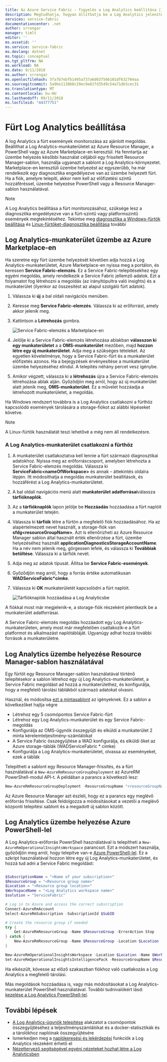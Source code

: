 ```yaml
---
title: Az Azure Service Fabric - figyelés a Log Analytics beállítása |} A Microsoft Docs
description: Megtudhatja, hogyan állíthatja be a Log Analytics jelenítenek meg, és az események az Azure Service Fabric-fürtök figyelése.
services: service-fabric
documentationcenter: .net
author: srrengar
manager: timlt
editor: ''
ms.assetid: ''
ms.service: service-fabric
ms.devlang: dotnet
ms.topic: conceptual
ms.tgt_pltfrm: NA
ms.workload: NA
ms.date: 9/11/2018
ms.author: srrengar
ms.openlocfilehash: 5fa7b7ebfb1495a737a6d037566101df632764aa
ms.sourcegitcommit: 5a9be113868c29ec9e81fd3549c54a71db3cec31
ms.translationtype: MT
ms.contentlocale: hu-HU
ms.lasthandoff: 09/11/2018
ms.locfileid: "44377751"
---
```

# <a name="set-up-log-analytics-for-a-cluster"></a>Fürt Log Analytics beállítása

A log Analytics a fürt események monitorozása az ajánlott megoldás. Beállíthat a Log Analytics-munkaterületet az Azure Resource Manager, a PowerShell vagy az Azure Marketplace-en keresztül. Ha fenntartja az üzembe helyezés későbbi használat céljából egy frissített Resource Manager-sablon, használja ugyanazt a sablont a Log Analytics-környezetet. Marketplace-en keresztüli üzembe helyezést az egyszerűbb, ha már rendelkezik egy diagnosztika engedélyezve van az üzembe helyezett fürt. Ha a fiók, amelyre telepíti, akkor nem kell az előfizetési szintű hozzáféréssel, üzembe helyezése PowerShell vagy a Resource Manager-sablon használatával.

> [!NOTE]
> A Log Analytics beállítása a fürt monitorozásához, szüksége lesz a diagnosztika engedélyezve van a fürt-szintű vagy platformszintű események megtekintéséhez. Tekintse meg [diagnosztika a Windows-fürtök beállítása](service-fabric-diagnostics-event-aggregation-wad.md) és [Linux-fürtöket-diagnosztika beállítása](service-fabric-diagnostics-event-aggregation-lad.md) további

## <a name="deploy-a-log-analytics-workspace-by-using-azure-marketplace"></a>Log Analytics-munkaterület üzembe az Azure Marketplace-en

Ha szeretne egy fürt üzembe helyezését követően adja hozzá a Log Analytics-munkaterületet, Azure Marketplace-en nyissa meg a portálon, és keressen **Service Fabric-elemzés**. Ez a Service Fabric-telepítésekhez egy egyéni megoldás, amely rendelkezik a Service Fabric jellemző adatok. Ezt a folyamatot fog létrehozni a megoldás (az irányítópultra való insights) és a munkaterület (ilyenkor az összesítést az alapul szolgáló fürt adatok).

1. Válassza ki **új** a bal oldali navigációs menüben. 

2. Keresse meg **Service Fabric-elemzés**. Válassza ki az erőforrást, amely akkor jelenik meg.

3. Kattintson a **Létrehozás** gombra.

    ![Service Fabric-elemzés a Marketplace-en](media/service-fabric-diagnostics-event-analysis-oms/service-fabric-analytics.png)

4. Jelölje ki a Service Fabric-elemzés létrehozása ablakban **válasszon ki egy munkaterületet** a a **OMS-munkaterület** mezőben, majd **hozzon létre egy új munkaterületet**. Adja meg a szükséges tételeket. Az egyetlen követelménye, hogy a Service Fabric-fürt és a munkaterület előfizetés azonos. Ha a bejegyzések érvényesítése a munkaterület üzembe helyezéséhez elindul. A telepítés néhány percet vesz igénybe.

5. Amikor végzett, válassza ki a **létrehozás** újra a Service Fabric-elemzés létrehozása ablak alján. Győződjön meg arról, hogy az új munkaterület alatt jelenik meg, **OMS-munkaterület**. Ez a művelet hozzáadja a létrehozott munkaterületet, a megoldás.

Ha Windows rendszert továbbra is a Log Analytics csatlakozni a fürthöz kapcsolódó események tárolására a storage-fiókot az alábbi lépéseket követve. 

>[!NOTE]
>A Linux-fürtök használatát teszi lehetővé a még nem áll rendelkezésre. 

### <a name="connect-the-log-analytics-workspace-to-your-cluster"></a>A Log Analytics-munkaterület csatlakozni a fürthöz 

1. A munkaterület csatlakoztatva kell lennie a fürt származó diagnosztikai adatokhoz. Nyissa meg az erőforráscsoport, amelyben létrehozta a Service Fabric-elemzés megoldás. Válassza ki **ServiceFabric\<nameOfWorkspace\>**  és annak – áttekintés oldalra lépjen. Itt módosíthatja a megoldás munkaterület beállítások, és hozzáférést a Log Analytics-munkaterületet.

2. A bal oldali navigációs menü alatt **munkaterület adatforrásai**válassza **tárfióknaplók**.

3. Az a **tárfióknaplók** lapon jelölje be **Hozzáadás** hozzáadása a fürt naplóit a munkaterület tetején.

4. Válassza ki **tárfiók** létre a fürtön a megfelelő fiók hozzáadásához. Ha az alapértelmezett nevet használt, a storage-fiók van **sfdg\<resourceGroupName\>**. Azt is ellenőrizheti az Azure Resource Manager sablon által használt érték ellenőrzése a fürt, üzembe helyezéséhez használt **applicationDiagnosticsStorageAccountName**. Ha a név nem jelenik meg, görgessen lefelé, és válassza ki **Továbbiak betöltése**. Válassza ki a tárfiók nevét.

5. Adja meg az adatok típusát. Állítsa be **Service Fabric-események**.

6. Győződjön meg arról, hogy a forrás értéke automatikusan **WADServiceFabric\*címke**.

7. Válassza ki **OK** munkaterületét kapcsolódni a fürt naplóit.

    ![Tárfióknaplók hozzáadása a Log Analyticsbe](media/service-fabric-diagnostics-event-analysis-oms/add-storage-account.png)

A fiókkal most már megjelenik-e, a storage-fiók részeként jelentkezik be a munkaterület adatforrásai.

A Service Fabric-elemzés megoldás hozzáadott egy Log Analytics-munkaterületen, amely most már megfelelően csatlakozik-e a fürt platformot és alkalmazást naplótábláját. Ugyanúgy adhat hozzá további források a munkaterületre.


## <a name="deploy-log-analytics-by-using-a-resource-manager-template"></a>Log Analytics üzembe helyezése Resource Manager-sablon használatával

Egy fürtöt egy Resource Manager-sablon használatával történő telepítésekor a sablon létrehoz egy új Log Analytics-munkaterületet, a Service Fabric megoldást ad hozzá a munkaterülethez, és konfigurálja, hogy a megfelelő tárolási táblákból származó adatokat olvasni.

Használ, és módosítsa [ezt a mintasablont](https://github.com/Azure-Samples/service-fabric-cluster-templates/tree/master/5-VM-Windows-OMS-UnSecure) az igényeknek. Ez a sablon a következőket hajtja végre

* Létrehoz egy 5 csomópontos Service Fabric-fürt
* Létrehoz egy Log Analytics-munkaterület és egy Service Fabric-megoldás
* Konfigurálja az OMS-ügynök összegyűjti és elküldi a munkaterület 2 minta kérelemteljesítmény-számlálókat
* A Service Fabric összegyűjtése a WAD konfigurálja, és elküldi őket az Azure storage-táblák (WADServiceFabric * címke)
* Konfigurálja a Log Analytics-munkaterületet, olvassa az eseményeket, ezek a táblák


Telepítheti a sablont egy Resource Manager-frissítés, és a fürt használatával a `New-AzureRmResourceGroupDeployment` az AzureRM PowerShell-modul API-t. A példában a parancs a következő lesz:

```powershell
New-AzureRmResourceGroupDeployment -ResourceGroupName "<resourceGroupName>" -TemplateFile "<templatefile>.json" 
``` 

Az Azure Resource Manager azt észleli, hogy ez a parancs egy meglévő erőforrás frissítése. Csak feldolgozza a módosításokat a vezetői a meglévő központi telepítési sablont és a megadott új sablon között.

## <a name="deploy-log-analytics-by-using-azure-powershell"></a>Log Analytics üzembe helyezése Azure PowerShell-lel

A Log Analytics-erőforrás PowerShell használatával is telepítheti a `New-AzureRmOperationalInsightsWorkspace` parancsot. Ezt a módszert használja, győződjön meg arról, hogy telepítve van-e [Azure PowerShell-lel](https://docs.microsoft.com/powershell/azure/install-azurerm-ps?view=azurermps-5.1.1). Ez a szkript használatával hozzon létre egy új Log Analytics-munkaterületet, és hozzá tud adni a Service Fabric megoldást: 

```PowerShell

$SubscriptionName = "<Name of your subscription>"
$ResourceGroup = "<Resource group name>"
$Location = "<Resource group location>"
$WorkspaceName = "<Log Analytics workspace name>"
$solution = "ServiceFabric"

# Log in to Azure and access the correct subscription
Connect-AzureRmAccount
Select-AzureRmSubscription -SubscriptionId $SubID 

# Create the resource group if needed
try {
    Get-AzureRmResourceGroup -Name $ResourceGroup -ErrorAction Stop
} catch {
    New-AzureRmResourceGroup -Name $ResourceGroup -Location $Location
}

New-AzureRmOperationalInsightsWorkspace -Location $Location -Name $WorkspaceName -Sku Standard -ResourceGroupName $ResourceGroup
Set-AzureRmOperationalInsightsIntelligencePack -ResourceGroupName $ResourceGroup -WorkspaceName $WorkspaceName -IntelligencePackName $solution -Enabled $true

```

Ha elkészült, kövesse az előző szakaszban fiókhoz való csatlakozás a Log Analytics a megfelelő tárolási.

Más megoldások hozzáadása is, vagy más módosításokat a Log Analytics-munkaterület PowerShell használatával. További tudnivalókért lásd: [kezelése a Log Analytics PowerShell-lel](../log-analytics/log-analytics-powershell-workspace-configuration.md).

## <a name="next-steps"></a>További lépések
* [A Log Analytics-ügynök telepítése](service-fabric-diagnostics-oms-agent.md) alakzatot a csomópontok összegyűjtéséhez a teljesítményszámlálókat és a docker-statisztikák és a tárolókhoz naplóinak összegyűjtésére
* Ismerkedjen meg a [naplókeresési és lekérdezési](../log-analytics/log-analytics-log-searches.md) funkciók a Log Analytics részeként érhető el
* [Nézettervező segítségével egyéni nézeteket hozhat létre a Log Analyticsben](../log-analytics/log-analytics-view-designer.md)
